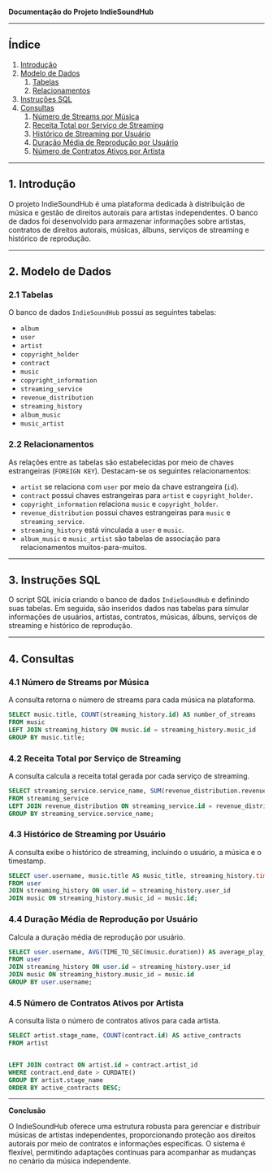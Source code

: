 **Documentação do Projeto IndieSoundHub**

---

## Índice

1. [Introdução](#introdução)
2. [Modelo de Dados](#modelo-de-dados)
    1. [Tabelas](#tabelas)
    2. [Relacionamentos](#relacionamentos)
3. [Instruções SQL](#instruções-sql)
4. [Consultas](#consultas)
    1. [Número de Streams por Música](#número-de-streams-por-música)
    2. [Receita Total por Serviço de Streaming](#receita-total-por-serviço-de-streaming)
    3. [Histórico de Streaming por Usuário](#histórico-de-streaming-por-usuário)
    4. [Duração Média de Reprodução por Usuário](#duração-média-de-reprodução-por-usuário)
    5. [Número de Contratos Ativos por Artista](#número-de-contratos-ativos-por-artista)

---

## 1. Introdução

O projeto IndieSoundHub é uma plataforma dedicada à distribuição de música e gestão de direitos autorais para artistas independentes. O banco de dados foi desenvolvido para armazenar informações sobre artistas, contratos de direitos autorais, músicas, álbuns, serviços de streaming e histórico de reprodução.

---

## 2. Modelo de Dados

### 2.1 Tabelas

O banco de dados `IndieSoundHub` possui as seguintes tabelas:

- `album`
- `user`
- `artist`
- `copyright_holder`
- `contract`
- `music`
- `copyright_information`
- `streaming_service`
- `revenue_distribution`
- `streaming_history`
- `album_music`
- `music_artist`

### 2.2 Relacionamentos

As relações entre as tabelas são estabelecidas por meio de chaves estrangeiras (`FOREIGN KEY`). Destacam-se os seguintes relacionamentos:

- `artist` se relaciona com `user` por meio da chave estrangeira (`id`).
- `contract` possui chaves estrangeiras para `artist` e `copyright_holder`.
- `copyright_information` relaciona `music` e `copyright_holder`.
- `revenue_distribution` possui chaves estrangeiras para `music` e `streaming_service`.
- `streaming_history` está vinculada a `user` e `music`.
- `album_music` e `music_artist` são tabelas de associação para relacionamentos muitos-para-muitos.

---

## 3. Instruções SQL

O script SQL inicia criando o banco de dados `IndieSoundHub` e definindo suas tabelas. Em seguida, são inseridos dados nas tabelas para simular informações de usuários, artistas, contratos, músicas, álbuns, serviços de streaming e histórico de reprodução.

---

## 4. Consultas

### 4.1 Número de Streams por Música

A consulta retorna o número de streams para cada música na plataforma.

```sql
SELECT music.title, COUNT(streaming_history.id) AS number_of_streams
FROM music
LEFT JOIN streaming_history ON music.id = streaming_history.music_id
GROUP BY music.title;
```

### 4.2 Receita Total por Serviço de Streaming

A consulta calcula a receita total gerada por cada serviço de streaming.

```sql
SELECT streaming_service.service_name, SUM(revenue_distribution.revenue_share_percentage * streaming_service.subscribe_fee) AS total_revenue
FROM streaming_service
LEFT JOIN revenue_distribution ON streaming_service.id = revenue_distribution.streaming_service_id
GROUP BY streaming_service.service_name;
```

### 4.3 Histórico de Streaming por Usuário

A consulta exibe o histórico de streaming, incluindo o usuário, a música e o timestamp.

```sql
SELECT user.username, music.title AS music_title, streaming_history.timestamp
FROM user
JOIN streaming_history ON user.id = streaming_history.user_id
JOIN music ON streaming_history.music_id = music.id;
```

### 4.4 Duração Média de Reprodução por Usuário

Calcula a duração média de reprodução por usuário.

```sql
SELECT user.username, AVG(TIME_TO_SEC(music.duration)) AS average_play_duration
FROM user
JOIN streaming_history ON user.id = streaming_history.user_id
JOIN music ON streaming_history.music_id = music.id
GROUP BY user.username;
```

### 4.5 Número de Contratos Ativos por Artista

A consulta lista o número de contratos ativos para cada artista.

```sql
SELECT artist.stage_name, COUNT(contract.id) AS active_contracts
FROM artist


LEFT JOIN contract ON artist.id = contract.artist_id
WHERE contract.end_date > CURDATE()
GROUP BY artist.stage_name
ORDER BY active_contracts DESC;
```

---

**Conclusão**

O IndieSoundHub oferece uma estrutura robusta para gerenciar e distribuir músicas de artistas independentes, proporcionando proteção aos direitos autorais por meio de contratos e informações específicas. O sistema é flexível, permitindo adaptações contínuas para acompanhar as mudanças no cenário da música independente.
